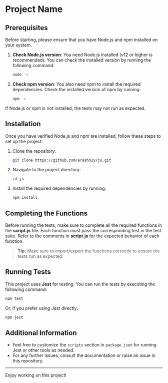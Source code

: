 # Project Name

## Prerequisites

Before starting, please ensure that you have Node.js and npm installed on your system.

1. **Check Node.js version**: You need Node.js installed (v12 or higher is recommended). You can check the installed version by running the following command:

   ```bash
   node -v
   ```

2. **Check npm version**: You also need npm to install the required dependencies. Check the installed version of npm by running:
   ```bash
   npm -v
   ```

If Node.js or npm is not installed, the tests may not run as expected.

## Installation

Once you have verified Node.js and npm are installed, follow these steps to set up the project:

1. Clone the repository:

   ```bash
   git clone https://github.com/arashn2y/js.git
   ```

2. Navigate to the project directory:

   ```bash
   cd js
   ```

3. Install the required dependencies by running:
   ```bash
   npm install
   ```

## Completing the Functions

Before running the tests, make sure to complete all the required functions in the **script.js** file. Each function must pass the corresponding test in the test suite. Refer to the comments in **script.js** for the expected behavior of each function.

> **Tip:** Make sure to import/export the functions correctly to ensure the tests run as expected.

## Running Tests

This project uses **Jest** for testing. You can run the tests by executing the following command:

```bash
npm test
```

Or, if you prefer using Jest directly:

```bash
npm jest
```

## Additional Information

- Feel free to customize the `scripts` section in `package.json` for running Jest or other tools as needed.
- For any further issues, consult the documentation or raise an issue in this repository.

---

Enjoy working on this project!
